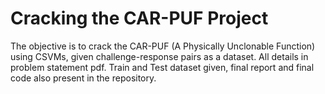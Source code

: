 # Cracking the CAR-PUF Project
The objective is to crack the CAR-PUF (A Physically Unclonable Function) using CSVMs, given challenge-response pairs as a dataset. All details in problem statement pdf.
Train and Test dataset given, final report and final code also present in the repository. 


